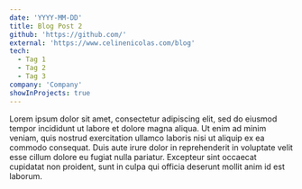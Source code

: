```yaml
---
date: 'YYYY-MM-DD'
title: Blog Post 2
github: 'https://github.com/'
external: 'https://www.celinenicolas.com/blog'
tech:
  - Tag 1
  - Tag 2
  - Tag 3
company: 'Company'
showInProjects: true
---
```


Lorem ipsum dolor sit amet, consectetur adipiscing elit, sed do eiusmod tempor incididunt ut labore et dolore magna aliqua. Ut enim ad minim veniam, quis nostrud exercitation ullamco laboris nisi ut aliquip ex ea commodo consequat. Duis aute irure dolor in reprehenderit in voluptate velit esse cillum dolore eu fugiat nulla pariatur. Excepteur sint occaecat cupidatat non proident, sunt in culpa qui officia deserunt mollit anim id est laborum.
